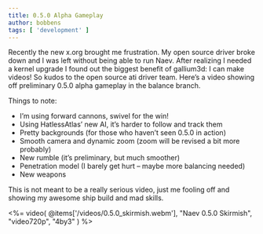 ```yaml
---
title: 0.5.0 Alpha Gameplay
author: bobbens
tags: [ 'development' ]
---
```


Recently the new x.org brought me frustration. My open source driver broke down and I was left without being able to run Naev. After realizing I needed a kernel upgrade I found out the biggest benefit of gallium3d: I can make videos! So kudos to the open source ati driver team. Here’s a video showing off preliminary 0.5.0 alpha gameplay in the balance branch.

Things to note:

  * I’m using forward cannons, swivel for the win!
  * Using HatlessAtlas’ new AI, it’s harder to follow and track them
  * Pretty backgrounds (for those who haven’t seen 0.5.0 in action)
  * Smooth camera and dynamic zoom (zoom will be revised a bit more probably)
  * New rumble (it’s preliminary, but much smoother)
  * Penetration model (I barely get hurt – maybe more balancing needed)
  * New weapons

This is not meant to be a really serious video, just me fooling off and showing my awesome ship build and mad skills.

<%= video( @items['/videos/0.5.0_skirmish.webm'], "Naev 0.5.0 Skirmish", "video720p", "4by3" ) %>
